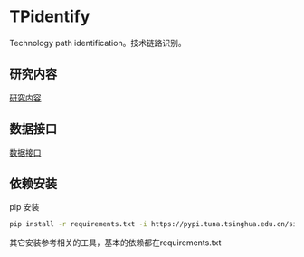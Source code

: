 # TPidentify

Technology path identification。技术链路识别。

## 研究内容
[研究内容](./docs/研究内容.md)
## 数据接口
[数据接口](https://git.escience.net.cn/zhangzhiquan/data-search)

## 依赖安装
pip 安装
```bash
pip install -r requirements.txt -i https://pypi.tuna.tsinghua.edu.cn/simple
```
其它安装参考相关的工具，基本的依赖都在requirements.txt
